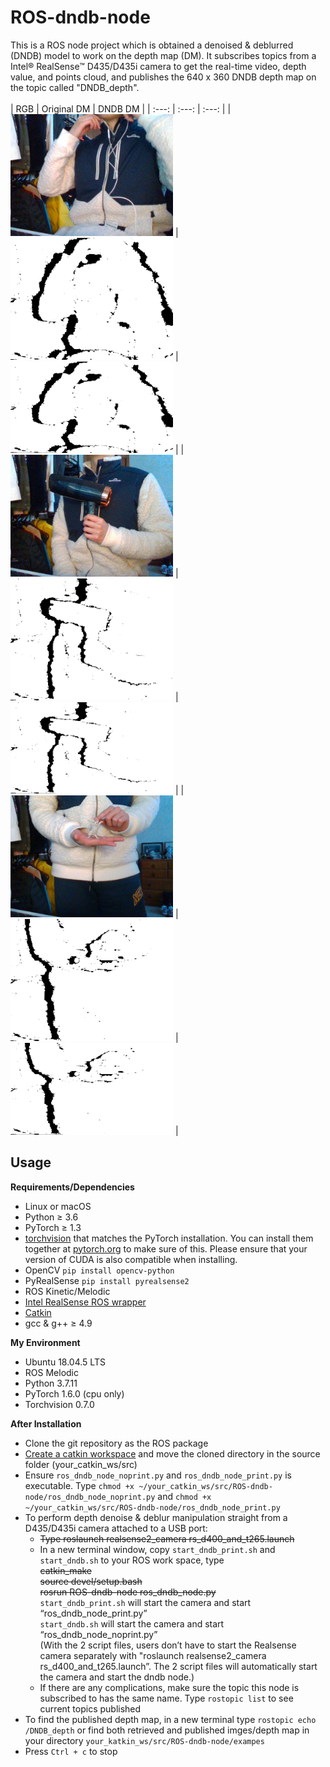 # ROS-dndb-node
This is a ROS node project which is obtained a denoised & deblurred (DNDB) model to work on the depth map (DM). It subscribes topics from a Intel® RealSense™ D435/D435i camera to get the real-time video, depth value, and points cloud, and publishes the 640 x 360 DNDB depth map on the topic called "DNDB_depth".
<br />
<br />
| RGB | Original DM | DNDB DM |
|     :---:    |     :---:      |     :---:     |
| <img src="examples/input/rgb/1631080115.2456799.png" width="260">     | <img src="examples/input/depth/1631080115.2362533.png" width="260">       | <img src="examples/output/1631080128.3460805.png" width="260">      |
| <img src="examples/input/rgb/1631080151.7598705.png" width="260">     | <img src="examples/input/depth/1631080151.751256.png" width="260">       | <img src="examples/output/1631080164.78647.png" width="260">      |
| <img src="examples/input/rgb/1631080191.5774329.png" width="260">     | <img src="examples/input/depth/1631080191.564463.png" width="260">       | <img src="examples/output/1631080205.0342515.png" width="260">      |



## Usage

**Requirements/Dependencies**

- Linux or macOS
- Python ≥ 3.6
- PyTorch ≥ 1.3
- [torchvision](https://github.com/pytorch/vision/) that matches the PyTorch installation.
	You can install them together at [pytorch.org](https://pytorch.org) to make sure of this.
  Please ensure that your version of CUDA is also compatible when installing.
- OpenCV `pip install opencv-python`
- PyRealSense `pip install pyrealsense2`
- ROS Kinetic/Melodic
- [Intel RealSense ROS wrapper](https://github.com/IntelRealSense/realsense-ros)
- [Catkin](https://www.ros.org/wiki/catkin#Installing_catkin)
- gcc & g++ ≥ 4.9

**My Environment**

- Ubuntu 18.04.5 LTS
- ROS Melodic
- Python 3.7.11
- PyTorch 1.6.0 (cpu only)
- Torchvision 0.7.0

**After Installation**
* Clone the git repository as the ROS package
* [Create a catkin workspace](http://wiki.ros.org/catkin/Tutorials/create_a_workspace) and move the cloned directory in the source folder (your_catkin_ws/src)
* Ensure `ros_dndb_node_noprint.py` and `ros_dndb_node_print.py` is executable. Type `chmod +x ~/your_catkin_ws/src/ROS-dndb-node/ros_dndb_node_noprint.py` and `chmod +x ~/your_catkin_ws/src/ROS-dndb-node/ros_dndb_node_print.py`
* To perform depth denoise & deblur manipulation straight from a D435/D435i camera attached to a USB port:
  * <del>Type roslaunch realsense2_camera rs_d400_and_t265.launch</del>
  * In a new terminal window, copy `start_dndb_print.sh` and `start_dndb.sh` to your ROS work space, type<br />
    <del>catkin_make</del><br />
    <del>source devel/setup.bash</del><br />
    <del>rosrun ROS-dndb-node ros_dndb_node.py</del><br />
    `start_dndb_print.sh` will start the camera and start “ros_dndb_node_print.py” <br />
    `start_dndb.sh` will start the camera and start “ros_dndb_node_noprint.py” <br />
    (With the 2 script files, users don’t have to start the Realsense camera separately with "roslaunch realsense2_camera rs_d400_and_t265.launch”. The 2 script files will automatically start the camera and start the dndb node.)
  * If there are any complications, make sure the topic this node is subscribed to has the same name. Type `rostopic list` to see current topics published
* To find the published depth map, in a new terminal type `rostopic echo /DNDB_depth` or find both retrieved and published imges/depth map in your directory `your_katkin_ws/src/ROS-dndb-node/exampes`
* Press `Ctrl + c` to stop
